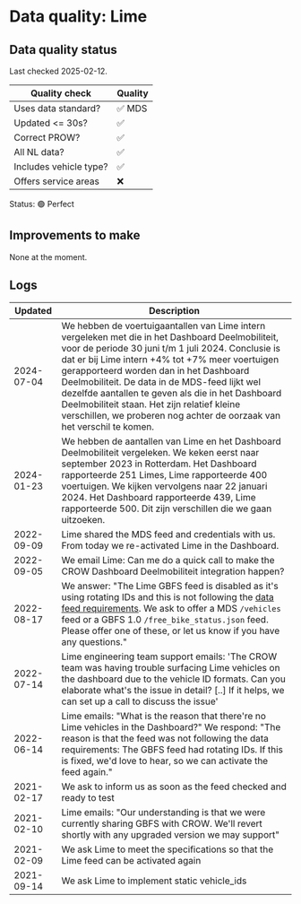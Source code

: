 # Data quality: Lime

## Data quality status

Last checked 2025-02-12.

| **Quality check**           | **Quality**
| --                          | --                  |
| Uses data standard?         | ✅ MDS
| Updated <= 30s?             | ✅
| Correct PROW?               | ✅
| All NL data?                | ✅
| Includes vehicle type?      | ✅
| Offers service areas        | ❌

Status: 🟢 Perfect

## Improvements to make

None at the moment.

## Logs

| Updated    | Description
| ----       | ---
| 2024-07-04 | We hebben de voertuigaantallen van Lime intern vergeleken met die in het Dashboard Deelmobiliteit, voor de periode 30 juni t/m 1 juli 2024. Conclusie is dat er bij Lime intern +4% tot +7% meer voertuigen gerapporteerd worden dan in het Dashboard Deelmobiliteit. De data in de MDS-feed lijkt wel dezelfde aantallen te geven als die in het Dashboard Deelmobiliteit staan. Het zijn relatief kleine verschillen, we proberen nog achter de oorzaak van het verschil te komen.
| 2024-01-23 | We hebben de aantallen van Lime en het Dashboard Deelmobiliteit vergeleken. We keken eerst naar september 2023 in Rotterdam. Het Dashboard rapporteerde 251 Limes, Lime rapporteerde 400 voertuigen. We kijken vervolgens naar 22 januari 2024. Het Dashboard rapporteerde 439, Lime rapporteerde 500. Dit zijn verschillen die we gaan uitzoeken.
| 2022-09-09 | Lime shared the MDS feed and credentials with us. From today we re-activated Lime in the Dashboard.
| 2022-09-05 | We email Lime: Can me do a quick call to make the CROW Dashboard Deelmobiliteit integration happen? 
| 2022-08-17 | We answer: "The Lime GBFS feed is disabled as it's using rotating IDs and this is not following the [data feed requirements](https://docs.crow.nl/deelfietsdashboard/hr-dataspec/). We ask to offer a MDS `/vehicles` feed or a GBFS 1.0 `/free_bike_status.json` feed. Please offer one of these, or let us know if you have any questions."
| 2022-07-14 | Lime engineering team support emails: 'The CROW team was having trouble surfacing Lime vehicles on the dashboard due to the vehicle ID formats. Can you elaborate what's the issue in detail? [..] If it helps, we can set up a call to discuss the issue'
| 2022-06-14 | Lime emails: "What is the reason that there're no Lime vehicles in the Dashboard?" We respond: "The reason is that the feed was not following the data requirements: The GBFS feed had rotating IDs. If this is fixed, we'd love to hear, so we can activate the feed again."
| 2021-02-17 | We ask to inform us as soon as the feed checked and ready to test
| 2021-02-10 | Lime emails: "Our understanding is that we were currently sharing GBFS with CROW. We'll revert shortly with any upgraded version we may support"
| 2021-02-09 | We ask Lime to meet the specifications so that the Lime feed can be activated again
| 2021-09-14 | We ask Lime to implement static vehicle_ids
